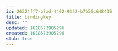```yaml
---
id: 26324ff7-b7ad-4402-9352-b7b36c648435
title: bindingKey
desc: ''
updated: 1618573905296
created: 1618573905296
stub: true
---
```


